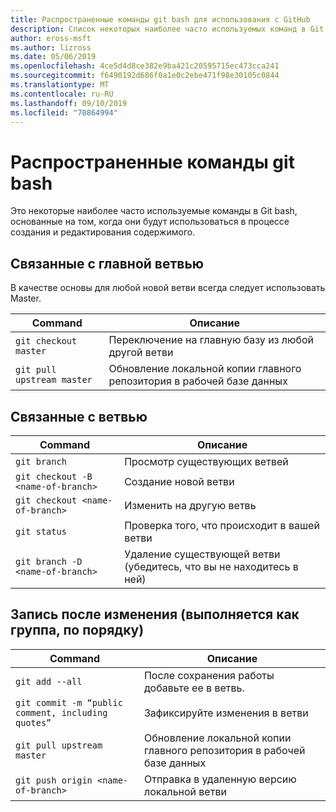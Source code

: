 ```yaml
---
title: Распространенные команды git bash для использования с GitHub
description: Список некоторых наиболее часто используемых команд в Git Bash при работе с GitHub.
author: eross-msft
ms.author: lizross
ms.date: 05/06/2019
ms.openlocfilehash: 4ce5d4d8ce382e9ba421c20595715ec473cca241
ms.sourcegitcommit: f6490192d686f0a1e0c2ebe471f98e30105c0844
ms.translationtype: MT
ms.contentlocale: ru-RU
ms.lasthandoff: 09/10/2019
ms.locfileid: "70864994"
---
```

# <a name="common-git-bash-commands"></a>Распространенные команды git bash

Это некоторые наиболее часто используемые команды в Git bash, основанные на том, когда они будут использоваться в процессе создания и редактирования содержимого.

## <a name="master-branch-related"></a>Связанные с главной ветвью

В качестве основы для любой новой ветви всегда следует использовать Master.

| Command | Описание |
|---------|-------------|
| `git checkout master` | Переключение на главную базу из любой другой ветви |
| `git pull upstream master` | Обновление локальной копии главного репозитория в рабочей базе данных |

## <a name="branch-related"></a>Связанные с ветвью

| Command | Описание |
|---------|-------------|
| `git branch` | Просмотр существующих ветвей |
| `git checkout -B <name-of-branch>` | Создание новой ветви |
| `git checkout <name-of-branch>` | Изменить на другую ветвь |
| `git status` | Проверка того, что происходит в вашей ветви |
| `git branch -D <name-of-branch>` | Удаление существующей ветви (убедитесь, что вы не находитесь в ней) |

## <a name="check-in-related-done-as-a-group-in-order"></a>Запись после изменения (выполняется как группа, по порядку)

| Command | Описание |
|---------|-------------|
| `git add --all` | После сохранения работы добавьте ее в ветвь. |
| `git commit -m “public comment, including quotes”` | Зафиксируйте изменения в ветви |
| `git pull upstream master` | Обновление локальной копии главного репозитория в рабочей базе данных |
| `git push origin <name-of-branch>` | Отправка в удаленную версию локальной ветви |